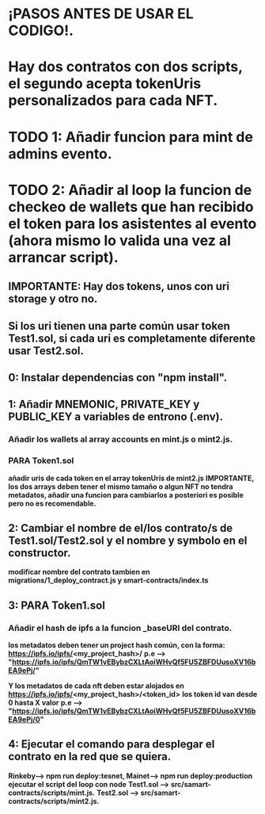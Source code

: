 # ¡PASOS ANTES DE USAR EL CODIGO!.

# Hay dos contratos con dos scripts, el segundo acepta tokenUris personalizados para cada NFT.
# TODO 1: Añadir funcion para mint de admins evento.
# TODO 2: Añadir al loop la funcion de checkeo de wallets que han recibido el token para los asistentes al evento (ahora mismo lo valida una vez al arrancar script).

## IMPORTANTE: Hay dos tokens, unos con uri storage y otro no.
## Si los uri tienen una parte común usar token Test1.sol, si cada uri es completamente diferente usar Test2.sol.
## 0: Instalar dependencias con "npm install".

## 1: Añadir MNEMONIC, PRIVATE_KEY y PUBLIC_KEY a variables de entrono (.env).
### Añadir los wallets al array accounts en mint.js o mint2.js.

### PARA Token1.sol
**añadir uris de cada token en el array tokenUris de mint2.js**
**IMPORTANTE, los dos arrays deben tener el mismo tamaño o algun NFT no tendra metadatos, añadir una funcion para cambiarlos a posteriori es posible pero no es recomendable.**

## 2: Cambiar el nombre de el/los contrato/s de Test1.sol/Test2.sol y el nombre y symbolo en el constructor.
**modificar nombre del contrato tambien en migrations/1_deploy_contract.js y smart-contracts/index.ts**

## 3: PARA Token1.sol
### Añadir el hash de ipfs a la funcion _baseURI del contrato.

**los metadatos deben tener un project hash común, con la forma:**
**https://ipfs.io/ipfs/<my_project_hash>/**
**p.e --> "https://ipfs.io/ipfs/QmTW1vEBybzCXLtAoiWHvQf5FU5ZBFDUusoXV16bEA9ePj/"**

**Y los metadatos de cada nft deben estar alojados en**
**https://ipfs.io/ipfs/<my_project_hash>/<token_id>**
**los token id van desde 0 hasta X valor**
**p.e --> "https://ipfs.io/ipfs/QmTW1vEBybzCXLtAoiWHvQf5FU5ZBFDUusoXV16bEA9ePj/0"**

## 4: Ejecutar el comando para desplegar el contrato en la red que se quiera.
**Rinkeby--> npm run deploy:tesnet, Mainet--> npm run deploy:production**
**ejecutar el script del loop con node**
**Test1.sol --> src/samart-contracts/scripts/mint.js.**
**Test2.sol --> src/samart-contracts/scripts/mint2.js.**